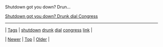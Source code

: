 <!--
title: Shutdown got you down? Drunk dial Congress
date: 2020-06-28T15:27:00.179Z
tags: shutdown, drunk, dial, congress, link
-->


Shutdown got you down? Drun...

[Shutdown got you down? Drunk dial Congress](http://www.cnbc.com/id/101103206)

<!--BOTTOM-POST-NAVIGATION-->
---

| [Tags](tags.md) | [shutdown](tag-shutdown.md) [drunk](tag-drunk.md) [dial](tag-dial.md) [congress](tag-congress.md) [link](tag-link.md) |

| [Newer](64123003824.md) | [Top](index.md) | [Older](64214362742.md) |